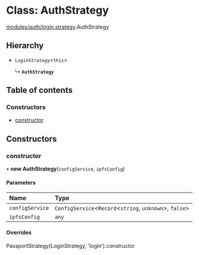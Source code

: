 # Class: AuthStrategy

[modules/auth/login.strategy](../modules/modules_auth_login_strategy.md).AuthStrategy

## Hierarchy

- `LoginStrategy`<`this`\>

  ↳ **`AuthStrategy`**

## Table of contents

### Constructors

- [constructor](modules_auth_login_strategy.AuthStrategy.md#constructor)

## Constructors

### constructor

• **new AuthStrategy**(`configService`, `ipfsConfig`)

#### Parameters

| Name | Type |
| :------ | :------ |
| `configService` | `ConfigService`<`Record`<`string`, `unknown`\>, ``false``\> |
| `ipfsConfig` | `any` |

#### Overrides

PassportStrategy(LoginStrategy, &#x27;login&#x27;).constructor
